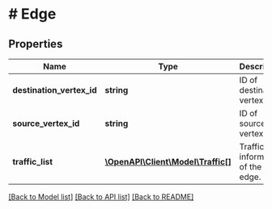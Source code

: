 # # Edge

## Properties

Name | Type | Description | Notes
------------ | ------------- | ------------- | -------------
**destination_vertex_id** | **string** | ID of destination vertex | [optional]
**source_vertex_id** | **string** | ID of source vertex | [optional]
**traffic_list** | [**\OpenAPI\Client\Model\Traffic[]**](Traffic.md) | Traffic information of the edge. | [optional]

[[Back to Model list]](../../README.md#models) [[Back to API list]](../../README.md#endpoints) [[Back to README]](../../README.md)
